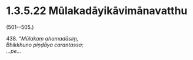 

# 1.3.5.22 Mūlakadāyikāvimānavatthu





(501--505.)

438\. _“Mūlakaṃ ahamadāsiṃ,_  
_Bhikkhuno piṇḍāya carantassa;_  
_…pe…_  




